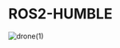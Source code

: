 # ROS2-HUMBLE

![drone(1)](https://github.com/user-attachments/assets/8ff2ecc7-011e-426d-aee1-c7500bfe5f4d)
